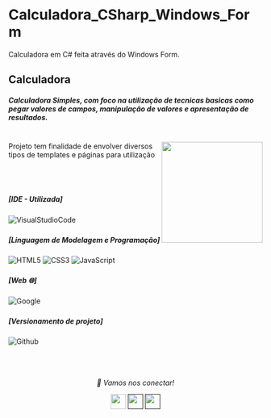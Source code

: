 # Calculadora_CSharp_Windows_Form
Calculadora em C# feita através do Windows Form.
### <h2> Calculadora
  <h5>Calculadora Simples, com foco na utilização de tecnicas basicas como pegar valores de campos, manipulação de valores e apresentação de resultados.</h5>
  
  </br>
  


<img align="right" src="https://cdn.dribbble.com/users/3375/screenshots/2550813/media/d9f9cfa354d732a69c9d7a961487948c.gif" width="200" height="200"/>
Projeto tem finalidade de envolver diversos tipos de templates e páginas para utilização

</br></br>


### <h5> [IDE - Utilizada]</h5>
![VisualStudioCode](https://img.shields.io/badge/Visual_Studio_Code-000000?style=for-the-badge&logo=visual%20studio%20code&logoColor=blue)


### <h5> [Linguagem de Modelagem e Programação]</h5>
![HTML5](https://img.shields.io/badge/-HTML5-000000?style=for-the-badge&logo=HTML5)
![CSS3](https://img.shields.io/badge/-CSS3-000000?style=for-the-badge&logo=CSS3)
![JavaScript](https://img.shields.io/badge/-JavaScript-000000?style=for-the-badge&logo=javascript)

### <h5> [Web 🌐]
![Google](https://img.shields.io/badge/Google-000000?style=for-the-badge&logo=Google)


### <h5> [Versionamento de projeto] </h5>
![Github](http://img.shields.io/badge/-Github-000000?style=for-the-badge&logo=Github&logoColor=green)
</br></br></br></br>


<p align="center">
  <i>🤝 Vamos nos conectar!</i>

  <p align="center">
    <a href="https://www.linkedin.com/in/felipe-santana-097659184/" alt="Linkedin"><img src="https://github.com/nitish-awasthi/nitish-awasthi/blob/master/174857.png" height="30" width="30"></a>
    <a href="" alt="Instagram"><img src="https://github.com/nitish-awasthi/nitish-awasthi/blob/master/instagram-logo-png-transparent-background-hd-3.png" height="30" width="30"></a>
    <a href="" alt="E-mail"><img src="https://github.com/nitish-awasthi/nitish-awasthi/blob/master/gmail-512.webp" height="30" width="30"></a>   
  </p>
